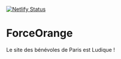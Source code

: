 [![Netlify Status](https://api.netlify.com/api/v1/badges/bcf66326-b808-4ffd-9018-fb24315fce5f/deploy-status)](https://app.netlify.com/sites/force-orange/deploys)


# ForceOrange
Le site des bénévoles de Paris est Ludique !
